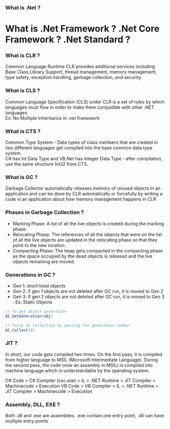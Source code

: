 ### What is .Net ?


# What is .Net Framework ? .Net Core Framework ? .Net Standard ?


### What is CLR ?
Common Language Runtime
CLR provides additional services including Base Class Library Support, thread management, memory management, type safety, exception handling, garbage collection, and security

### What is CLS ?
Common Language Specification (CLS) under CLR is a set of rules by which languages must flow in order to make them compatible with other .NET languages.  
Ex: No Multiple Inheritance in .net framework

### What is CTS ?
Common Type System - Data types of class members that are created in two different languages get compiled into the base common data type system.  
C# has int Data Type and VB.Net has Integer Data Type - after compilation, use the same structure Int32 from CTS.

### What is GC ?
Garbage Collector automatically releases memory of unused objects in an application and can be done 
by CLR automatically or forcefully by writing a code in an application about how memory management happens in CLR

### Phases in Garbage Collection ?
- Marking Phase: A list of all the live objects is created during the marking phase.
- Relocating Phase: The references of all the objects that were on the list of all the live objects are updated in the relocating phase so that they point to the new location .
- Compacting Phase: The heap gets compacted in the compacting phase as the space occupied by the dead objects is released and the live objects remaining are moved.

### Generations in GC ?
- Gen 1: short lived objects
- Gen 2: if gen 1 objects are not deleted after GC run, it is moved to Gen 2
- Gen 3: if gen 2 objects are not deleted after GC run, it is moved to Gen 3 . Ex: Static Objects
```csharp
// to get object generation
GC.GetGeneration(obj)

// Force GC Collection by passing the generation number
GC.Collect(0)
```

### JIT ?
In short, our code gets compiled two times. On the first pass, it is compiled from higher language to MSIL (Microsoft Intermediate Language). 
During the second pass, the code (now an assembly in MSIL) is compiled into machine language which is understandable by the operating system.

C# Code > C# Compiler (csc.exe) > IL > .NET Runtime > JIT Compiler > Machinecode > Execution
VB Code > VB Compiler           > IL > .NET Runtime > JIT Compiler > Machinecode > Execution

### Assembly, DLL, EXE ?
Both .dll and .exe are assemblies. .exe contain one entry point, .dll can have multiple entry points


